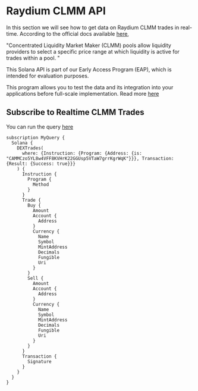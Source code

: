 # Raydium CLMM API

In this section we will see how to get data on Raydium CLMM trades in real-time. According to the official docs available [here](https://docs.raydium.io/raydium/liquidity-providers/providing-concentrated-liquidity-clmm/intro-on-concentrated-liquidity), 

"Concentrated Liquidity Market Maker (CLMM) pools allow liquidity providers to select a specific price range at which liquidity is active for trades within a pool. "

This Solana API is part of our Early Access Program (EAP), which is intended for evaluation purposes.

This program allows you to test the data and its integration into your applications before full-scale implementation. Read more [here](https://docs.bitquery.io/docs/graphql/dataset/EAP/)

<head>
<meta name="title" content="Raydium CLMM API - Monitor Solana Liquidity Pools & Trading Activity"/>
<meta name="description" content="Access real-time data on Raydium's concentrated liquidity market maker (CLMM) on Solana. Use our API to track liquidity pools, trades, and more."/>
<meta name="robots" content="index, follow"/>
<meta http-equiv="Content-Type" content="text/html; charset=utf-8"/>
<meta name="language" content="English"/>

<!-- Open Graph / Facebook -->

<meta property="og:type" content="website" />
<meta
  property="og:title"
  content="Raydium CLMM API - Real-Time Solana Liquidity Pools & Trades"
/>
<meta
  property="og:description"
  content="Get up-to-date information on Raydium's CLMM on Solana. Use our API to monitor liquidity pools and trading activities."
/>

<!-- Twitter -->

<meta property="twitter:card" content="summary_large_image" />
<meta property="twitter:title" content="Raydium CLMM API - Monitor Solana Liquidity Pools & Trading Activity" />
<meta property="twitter:description" content="Access real-time data on Raydium's CLMM on Solana. Use our API to track liquidity pools, trades, and more." />
</head>

## Subscribe to Realtime CLMM Trades

You can run the query [here](https://ide.bitquery.io/Raydium-CLMM-DEX-Trades)

```
subscription MyQuery {
  Solana {
    DEXTrades(
      where: {Instruction: {Program: {Address: {is: "CAMMCzo5YL8w4VFF8KVHrK22GGUsp5VTaW7grrKgrWqK"}}}, Transaction: {Result: {Success: true}}}
    ) {
      Instruction {
        Program {
          Method
        }
      }
      Trade {
        Buy {
          Amount
          Account {
            Address
          }
          Currency {
            Name
            Symbol
            MintAddress
            Decimals
            Fungible
            Uri
          }
        }
        Sell {
          Amount
          Account {
            Address
          }
          Currency {
            Name
            Symbol
            MintAddress
            Decimals
            Fungible
            Uri
          }
        }
      }
      Transaction {
        Signature
      }
    }
  }
}

```